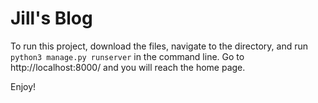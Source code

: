 # Jill's Blog

To run this project, download the files, navigate to the directory, and run <code>python3 manage.py runserver</code> in the command line. Go to http://localhost:8000/ and you will reach the home page. 

Enjoy!
